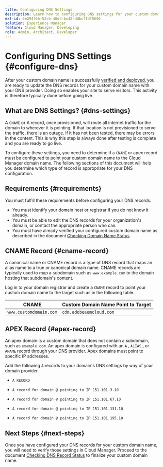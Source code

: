 ```yaml
---
title: Configuring DNS Settings 
description: Learn how to configuring DNS settings for your custom domain names enables your site to serve visitors.
exl-id: 6e294f0b-52cb-40dd-bc42-ddbcffdf5600
solution: Experience Manager
feature: Cloud Manager, Developing
role: Admin, Architect, Developer
---
```


# Configuring DNS Settings {#configure-dns}

After your custom domain name is successfully [verified and deployed,](/help/implementing/cloud-manager/custom-domain-names/check-domain-name-status.md) you are ready to update the DNS records for your custom domain name with your DNS provider. Doing so enables your site to serve visitors. This activity is therefore typically done before going live.

## What are DNS Settings? {#dns-settings}

A `CNAME` or A record, once provisioned, will route all internet traffic for the domain to wherever it is pointing. If that location is not provisioned to serve the traffic, there is an outage. If it has not been tested, there may be errors in the content. This is why this step is always done after testing is complete and you are ready to go live.

To configure these settings, you need to determine if a `CNAME` or apex record must be configured to point your custom domain name to the Cloud Manager domain name. The following sections of this document will help you determine which type of record is appropriate for your DNS configuration.

## Requirements {#requirements}

You must fulfill these requirements before configuring your DNS records.

* You must identify your domain host or registrar if you do not know it already.
* You must be able to edit the DNS records for your organization's domain, or contact the appropriate person who can.
* You must have already verified your configured custom domain name as described in the document [Checking Domain Name Status](/help/implementing/cloud-manager/custom-domain-names/check-domain-name-status.md).

## CNAME Record {#cname-record}

A canonical name or CNAME record is a type of DNS record that maps an alias name to a true or canonical domain name. CNAME records are typically used to map a subdomain such as `www.example.com` to the domain hosting that subdomain's content. 

Log in to your domain registrar and create a `CNAME` record to point your custom domain name to the target such as in the following table.

|CNAME|Custom Domain Name Point to Target|
|--- |--- |
|`www.customdomain.com`|`cdn.adobeaemcloud.com`|

## APEX Record {#apex-record}

An apex domain is a custom domain that does not contain a subdomain, such as `example.com`. An apex domain is configured with an `A` , `ALIAS` , or `ANAME` record through your DNS provider. Apex domains must point to specific IP addresses.

Add the following `A` records to your domain's DNS settings by way of your domain provider.

* `A RECORD`

* `A record for domain @ pointing to IP 151.101.3.10`

* `A record for domain @ pointing to IP 151.101.67.10`

* `A record for domain @ pointing to IP 151.101.131.10`

* `A record for domain @ pointing to IP 151.101.195.10`

## Next Steps {#next-steps}

Once you have configured your DNS records for your custom domain name, you will need to verify those settings in Cloud Manager. Proceed to the document [Checking DNS Record Status](/help/implementing/cloud-manager/custom-domain-names/check-dns-record-status.md) to finalize your custom domain name.

